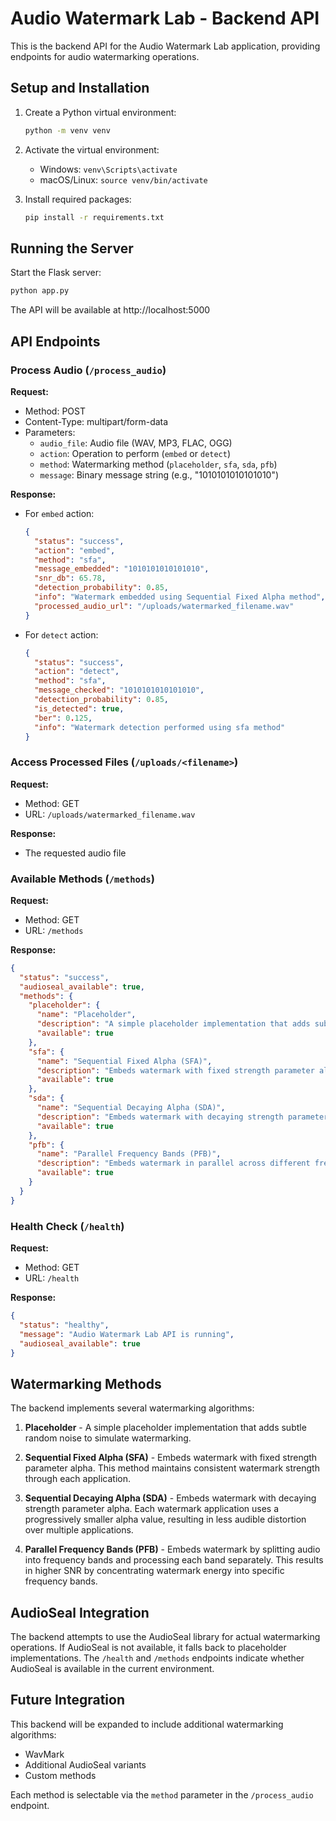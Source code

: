 
# Audio Watermark Lab - Backend API

This is the backend API for the Audio Watermark Lab application, providing endpoints for audio watermarking operations.

## Setup and Installation

1. Create a Python virtual environment:
   ```bash
   python -m venv venv
   ```

2. Activate the virtual environment:
   - Windows: `venv\Scripts\activate`
   - macOS/Linux: `source venv/bin/activate`

3. Install required packages:
   ```bash
   pip install -r requirements.txt
   ```

## Running the Server

Start the Flask server:
```bash
python app.py
```

The API will be available at http://localhost:5000

## API Endpoints

### Process Audio (`/process_audio`)

**Request:**
- Method: POST
- Content-Type: multipart/form-data
- Parameters:
  - `audio_file`: Audio file (WAV, MP3, FLAC, OGG)
  - `action`: Operation to perform (`embed` or `detect`)
  - `method`: Watermarking method (`placeholder`, `sfa`, `sda`, `pfb`)
  - `message`: Binary message string (e.g., "1010101010101010")

**Response:**
- For `embed` action:
  ```json
  {
    "status": "success",
    "action": "embed",
    "method": "sfa",
    "message_embedded": "1010101010101010",
    "snr_db": 65.78,
    "detection_probability": 0.85,
    "info": "Watermark embedded using Sequential Fixed Alpha method",
    "processed_audio_url": "/uploads/watermarked_filename.wav"
  }
  ```

- For `detect` action:
  ```json
  {
    "status": "success",
    "action": "detect",
    "method": "sfa",
    "message_checked": "1010101010101010",
    "detection_probability": 0.85,
    "is_detected": true,
    "ber": 0.125,
    "info": "Watermark detection performed using sfa method"
  }
  ```

### Access Processed Files (`/uploads/<filename>`)

**Request:**
- Method: GET
- URL: `/uploads/watermarked_filename.wav`

**Response:**
- The requested audio file

### Available Methods (`/methods`)

**Request:**
- Method: GET
- URL: `/methods`

**Response:**
```json
{
  "status": "success",
  "audioseal_available": true,
  "methods": {
    "placeholder": {
      "name": "Placeholder",
      "description": "A simple placeholder implementation that adds subtle random noise to simulate watermarking",
      "available": true
    },
    "sfa": {
      "name": "Sequential Fixed Alpha (SFA)",
      "description": "Embeds watermark with fixed strength parameter alpha",
      "available": true
    },
    "sda": {
      "name": "Sequential Decaying Alpha (SDA)",
      "description": "Embeds watermark with decaying strength parameter alpha",
      "available": true
    },
    "pfb": {
      "name": "Parallel Frequency Bands (PFB)",
      "description": "Embeds watermark in parallel across different frequency bands",
      "available": true
    }
  }
}
```

### Health Check (`/health`)

**Request:**
- Method: GET
- URL: `/health`

**Response:**
```json
{
  "status": "healthy",
  "message": "Audio Watermark Lab API is running",
  "audioseal_available": true
}
```

## Watermarking Methods

The backend implements several watermarking algorithms:

1. **Placeholder** - A simple placeholder implementation that adds subtle random noise to simulate watermarking.

2. **Sequential Fixed Alpha (SFA)** - Embeds watermark with fixed strength parameter alpha. This method maintains consistent watermark strength through each application.

3. **Sequential Decaying Alpha (SDA)** - Embeds watermark with decaying strength parameter alpha. Each watermark application uses a progressively smaller alpha value, resulting in less audible distortion over multiple applications.

4. **Parallel Frequency Bands (PFB)** - Embeds watermark by splitting audio into frequency bands and processing each band separately. This results in higher SNR by concentrating watermark energy into specific frequency bands.

## AudioSeal Integration

The backend attempts to use the AudioSeal library for actual watermarking operations. If AudioSeal is not available, it falls back to placeholder implementations. The `/health` and `/methods` endpoints indicate whether AudioSeal is available in the current environment.

## Future Integration

This backend will be expanded to include additional watermarking algorithms:
- WavMark
- Additional AudioSeal variants
- Custom methods

Each method is selectable via the `method` parameter in the `/process_audio` endpoint.
